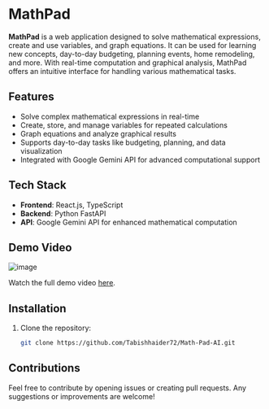 # MathPad

**MathPad** is a web application designed to solve mathematical expressions, create and use variables, and graph equations. It can be used for learning new concepts, day-to-day budgeting, planning events, home remodeling, and more. With real-time computation and graphical analysis, MathPad offers an intuitive interface for handling various mathematical tasks.

## Features

- Solve complex mathematical expressions in real-time
- Create, store, and manage variables for repeated calculations
- Graph equations and analyze graphical results
- Supports day-to-day tasks like budgeting, planning, and data visualization
- Integrated with Google Gemini API for advanced computational support

## Tech Stack

- **Frontend**: React.js, TypeScript
- **Backend**: Python FastAPI
- **API**: Google Gemini API for enhanced mathematical computation

## Demo Video

![image](https://github.com/user-attachments/assets/bee78af7-699b-4186-a2dd-8785cc7a5e42)


Watch the full demo video [here](https://www.loom.com/share/65a3a8e2d6a94304b9408a5b213a3bf6?sid=1f62b095-b933-44f3-9704-8abec3e42208).

## Installation

1. Clone the repository:
   ```bash
   git clone https://github.com/Tabishhaider72/Math-Pad-AI.git

## Contributions
Feel free to contribute by opening issues or creating pull requests. Any suggestions or improvements are welcome!
